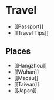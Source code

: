 # Travel


- [[Passport]]
- [[Travel Tips]]


## Places

- [[Hangzhou]]
- [[Wuhan]]
- [[Macau]]
- [[Taiwan]]
- [[Japan]]
